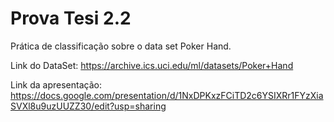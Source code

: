 # Prova Tesi 2.2

Prática de classificação sobre o data set Poker Hand.



Link do DataSet: https://archive.ics.uci.edu/ml/datasets/Poker+Hand

Link da apresentação: https://docs.google.com/presentation/d/1NxDPKxzFCiTD2c6YSIXRr1FYzXiaSVXl8u9uzUUZZ30/edit?usp=sharing
